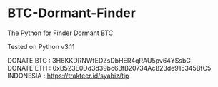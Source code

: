 # BTC-Dormant-Finder
The Python for Finder Dormant BTC

Tested on Python v3.11

DONATE BTC : 3H6KKDRNWfEDZsDbHER4qRAU5pv64YSsbG        
DONATE ETH : 0xB523E0Dd3d39bc63fB20734AcB23de915345BfC5
INDONESIA  : https://trakteer.id/syabiz/tip            
